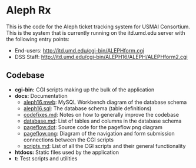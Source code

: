 Aleph Rx
========

This is the code for the Aleph ticket tracking system for USMAI Consortium. This
is the system that is currently running on the itd.umd.edu server with the
following entry points:

- End-users: http://itd.umd.edu/cgi-bin/ALEPHform.cgi
- DSS Staff: http://itd.umd.edu/cgi-bin/ALEPH16/ALEPH/ALEPHform2.cgi

Codebase
--------

- **cgi-bin:** CGI scripts making up the bulk of the application
- **docs:** Documentation
    - [aleph16.mwb](docs/aleph16.mwb): MySQL Workbench diagram of the database
      schema
    - [aleph16.sql](docs/aleph16.sql): The database schema (table definitions)
    - [codefixes.md](docs/codefixes.md): Notes on how to generally improve the
      codebase
    - [database.md](docs/database.md): List of tables and columns in the
      database schema
    - [pageflow.dot](docs/pageflow.dot): Source code for the pageflow.png
      diagram
    - [pageflow.png](docs/pageflow.png): Diagram of the navigation and form
      submission connections between the CGI scripts
    - [scripts.md](docs/scripts.md): List of all the CGI scripts and their
      general functionality
- **htdocs:** Static files used by the application
- **t:** Test scripts and utilities
